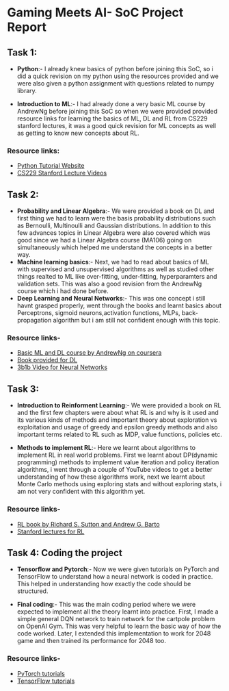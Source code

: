 # Gaming Meets AI- SoC Project Report

## Task 1:

- **Python**:- I already knew basics of python before joining this SoC, so i did a quick revision on my python using the resources provided and we were also given a python assignment with questions related to numpy library.

- **Introduction to ML**:- I had already done a very basic ML course by AndrewNg before joining this SoC so when we were provided provided resource links for learning the basics of ML, DL and RL from CS229 stanford lectures, it was a good quick revision for ML concepts as well as getting to know new concepts about RL.

### Resource links:

- [Python Tutorial Website](learnpython.org)
- [CS229 Stanford Lecture Videos](https://www.youtube.com/watch?v=jGwO_UgTS7I&list=PLoROMvodv4rMiGQp3WXShtMGgzqpfVfbU)

## Task 2:

- **Probability and Linear Algebra**:- We were provided a book on DL and first thing we had to learn were the basis probability distributions such as Bernoulli, Multinoulli and Gaussian distributions. In addition to this few advances topics in Linear Algebra were also covered which was good since we had a Linear Algebra course (MA106) going on simultaneously which helped me understand the concepts in a better way.
- **Machine learning basics**:- Next, we had to read about basics of ML with supervised and unsupervised algorithms as well as studied other things realted to ML like over-fitting, under-fitting, hyperparamters and validation sets. This was also a good revision from the AndrewNg course which i had done before.
- **Deep Learning and Neural Networks**:- This was one concept i still havnt grasped properly, went through the books and learnt basics about Perceptrons, sigmoid neurons,activation functions, MLPs, back-propagation algorithm but i am still not confident enough with this topic.

### Resource links-
- [Basic ML and DL course by AndrewNg on coursera](https://www.coursera.org/learn/machine-learning)
- [Book provided for DL](http://faculty.neu.edu.cn/yury/AAI/Textbook/DeepLearningBook.pdf)
- [3b1b Video for Neural Networks](https://www.youtube.com/playlist?list=PLZHQObOWTQDNU6R1_67000Dx_ZCJB-3pi)

## Task 3:

- **Introduction to Reinforment Learning**:- We were provided a book on RL and the first few chapters were about what RL is and why is it used and its various kinds of methods and important theory about exploration vs exploitation and usage of greedy and epsilon greedy methods and also important terms related to RL such as MDP, value functions, policies etc.

- **Methods to implement RL**:- Here we learnt about algorithms to implement RL in real world problems. First we learnt about DP(dynamic programming) methods to implement value iteration and policy iteration algorithms, i went through a couple of YouTube videos to get a better understanding of how these algorithms work, next we learnt about Monte Carlo methods using exploring stats and without exploring stats, i am not very confident with this algorithm yet.

### Resource links-
- [RL book by Richard S. Sutton and Andrew G. Barto](https://web.stanford.edu/class/psych209/Readings/SuttonBartoIPRLBook2ndEd.pdf)
- [Stanford lectures for RL](https://www.youtube.com/watch?v=FgzM3zpZ55o&list=PLoROMvodv4rOSOPzutgyCTapiGlY2Nd8u)

## Task 4: Coding the project

- **Tensorflow and Pytorch**:- Now we were given tutorials on PyTorch and TensorFlow to understand how a neural network is coded in practice. This helped in understanding how exactly the code should be structured.

- **Final coding**:- This was the main coding period where we were expected to implement all the theory learnt into practice. First, I made a simple general DQN network to train network for the cartpole problem on OpenAI Gym. This was very helpful to learn the basic way of how the code worked. Later, I extended this implementation to work for 2048 game and then trained its performance for 2048 too.

### Resource links-
- [PyTorch tutorials](https://pytorch.org/tutorials/)
- [TensorFlow tutorials](https://www.tensorflow.org/tutorials)
